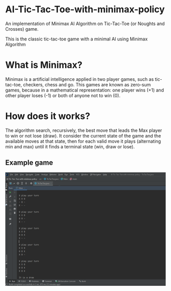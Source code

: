 # AI-Tic-Tac-Toe-with-minimax-policy
An implementation of Minimax AI Algorithm on Tic-Tac-Toe (or Noughts and Crosses) game.

This is the classic tic-tac-toe game with a minimal AI using Minimax Algorithm

# What is Minimax?
Minimax is a artificial intelligence applied in two player games, such as tic-tac-toe, checkers, chess and go. This games are known as zero-sum games, because in a mathematical representation: one player wins (+1) and other player loses (-1) or both of anyone not to win (0).

# How does it works?
The algorithm search, recursively, the best move that leads the Max player to win or not lose (draw). It consider the current state of the game and the available moves at that state, then for each valid move it plays (alternating min and max) until it finds a terminal state (win, draw or lose).

## Example game

![One possibility of the game](Assests/minimax.PNG)

